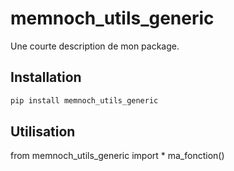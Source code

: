 # memnoch_utils_generic
Une courte description de mon package.

## Installation

```bash
pip install memnoch_utils_generic
```

## Utilisation

from memnoch_utils_generic import *
ma_fonction()